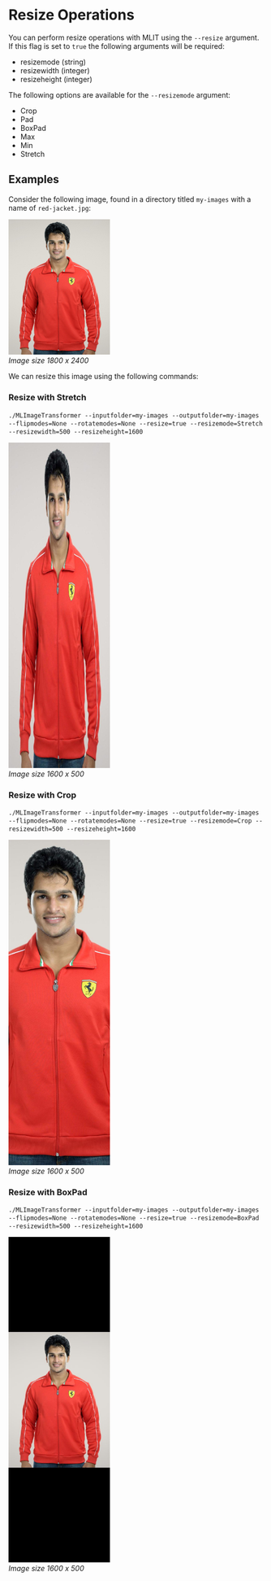 # Resize Operations
You can perform resize operations with MLIT using the `--resize` argument. If this flag is set to `true` the following arguments will be required:
- resizemode (string)
- resizewidth (integer)
- resizeheight (integer)

The following options are available for the `--resizemode` argument:
- Crop
- Pad
- BoxPad
- Max
- Min
- Stretch

## Examples
Consider the following image, found in a directory titled `my-images` with a name of `red-jacket.jpg`:

<p align="left">
  <img src="https://raw.githubusercontent.com/sharpdarts/ml-image-transformations/gh-pages/_images/red-jacket.jpg" alt="logo" width="200"/>
  <br />
  <em>Image size 1800 x 2400</em>
</p>

We can resize this image using the following commands:

### Resize with Stretch

```
./MLImageTransformer --inputfolder=my-images --outputfolder=my-images --flipmodes=None --rotatemodes=None --resize=true --resizemode=Stretch --resizewidth=500 --resizeheight=1600
```
<p align="left">
  <img src="https://raw.githubusercontent.com/sharpdarts/ml-image-transformations/gh-pages/_images/red-jacket_None_None_size1_example.jpg" alt="logo" width="200"/>
  <br />
  <em>Image size 1600 x 500</em>
</p>

### Resize with Crop

```
./MLImageTransformer --inputfolder=my-images --outputfolder=my-images --flipmodes=None --rotatemodes=None --resize=true --resizemode=Crop --resizewidth=500 --resizeheight=1600
```
<p align="left">
  <img src="https://raw.githubusercontent.com/sharpdarts/ml-image-transformations/gh-pages/_images/red-jacket_None_None_resize2_example.jpg" alt="logo" width="200"/>
  <br />
  <em>Image size 1600 x 500</em>
</p>

### Resize with BoxPad

```
./MLImageTransformer --inputfolder=my-images --outputfolder=my-images --flipmodes=None --rotatemodes=None --resize=true --resizemode=BoxPad --resizewidth=500 --resizeheight=1600
```
<p align="left">
  <img src="https://raw.githubusercontent.com/sharpdarts/ml-image-transformations/gh-pages/_images/red-jacket_None_None_resize3_example.jpg" alt="logo" width="200"/>
  <br />
  <em>Image size 1600 x 500</em>
</p>
